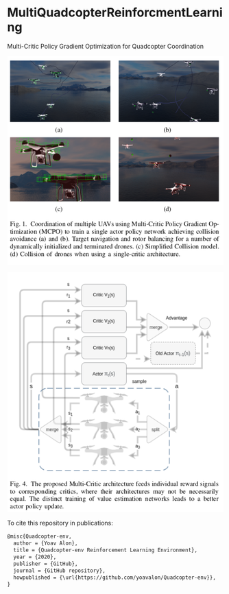 # MultiQuadcopterReinforcmentLearning
Multi-Critic Policy Gradient Optimization for Quadcopter Coordination

![Intro](/imgs/Selection_133.png)

![Intro](/imgs/Selection_134.png)

To cite this repository in publications:

    @misc{Quadcopter-env,
      author = {Yoav Alon},
      title = {Quadcopter-env Reinforcement Learning Environment},
      year = {2020},
      publisher = {GitHub},
      journal = {GitHub repository},
      howpublished = {\url{https://github.com/yoavalon/Quadcopter-env}},
    }
